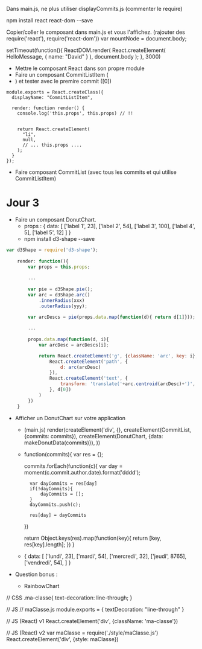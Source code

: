 Dans main.js, ne plus utiliser displayCommits.js (commenter le require)


npm install react react-dom --save

Copier/coller le composant dans main.js et vous l'affichez.
(rajouter des require('react'), require('react-dom'))
var mountNode = document.body;

setTimeout(function(){
    ReactDOM.render(
        React.createElement(
            HelloMessage,
            { name: "David" }
        ),
        document.body
    );
}, 3000)


* Mettre le composant React dans son propre module
* Faire un composant CommitListItem (<li>) et tester avec le premire commit ([0])

````
module.exports = React.createClass({
  displayName: "CommitListItem",

  render: function render() {
    console.log('this.props', this.props) // !!
  
  
    return React.createElement(
      "li",
      null,
      // ... this.props ....
    );
  }
});

````

* Faire composant CommitList (avec tous les commits et qui utilise CommitListItem)

# Jour 3

* Faire un composant DonutChart.
    * props : {
        data: [
            ['label 1', 23],
            ['label 2', 54],
            ['label 3', 100],
            ['label 4', 5],
            ['label 5', 12]
        ]
    }
    * npm install d3-shape --save

````js
var d3Shape = require('d3-shape');
    
    render: function(){
        var props = this.props;
        
        ...
        
        var pie = d3Shape.pie();
        var arc = d3Shape.arc()
            .innerRadius(xxx)
            .outerRadius(yyy);
        
        var arcDescs = pie(props.data.map(function(d){ return d[1]}));

        ...
        
        props.data.map(function(d, i){
            var arcDesc = arcDescs[i];

            return React.createElement('g', {className: 'arc', key: i},
                React.createElement('path', {
                    d: arc(arcDesc)
                }),
                React.createElement('text', {
                    transform: 'translate('+arc.centroid(arcDesc)+')',
                }, d[0])
            )
        })    
    }
````

    
* Afficher un DonutChart sur votre application
    * (main.js)
    render(createElement('div', {},
        createElement(CommitList, {commits: commits}),
        createElement(DonutChart, {data: makeDonutData(commits)}),
    ))
    * function(commits){
        var res = {};
        
        commits.forEach(function(c){
            var day = moment(c.commit.author.date).format('dddd');
            
            var dayCommits = res[day]
            if(!dayCommits){
                dayCommits = [];
            }
            dayCommits.push(c);
            
            res[day] = dayCommits
        })
        
        return Object.keys(res).map(function(key){
            return [key, res[key].length];
        })
    }
    * {
        data: [
            ['lundi', 23],
            ['mardi', 54],
            ['mercredi', 32],
            ['jeudi', 8765],
            ['vendredi', 54],
        ]
    }

* Question bonus :
    * RainbowChart




// CSS
.ma-classe{
    text-decoration: line-through;
}

// JS
// maClasse.js
module.exports = {
    textDecoration: "line-through"
}

// JS (React) v1
React.createElement('div', {className: 'ma-classe'})

// JS (React) v2
var maClasse = require('./style/maClasse.js')
React.createElement('div', {style: maClasse})




